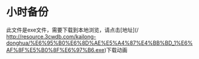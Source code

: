 # 小时备份

此文件是exe文件，需要下载到本地浏览，请点击[地址](/ http://resource.3cwdb.com/kailong-donghua/%E6%95%B0%E6%8D%AE%E5%A4%87%E4%BB%BD_1%E6%AF%8F%E5%B0%8F%E6%97%B6.exe)下载动画

